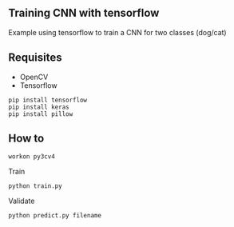 ## Training CNN with tensorflow

Example using tensorflow to train a CNN for two classes (dog/cat)

## Requisites

- OpenCV
- Tensorflow

```
pip install tensorflow
pip install keras
pip install pillow
```

## How to

```workon py3cv4```

Train

```python train.py```

Validate

```python predict.py filename```

